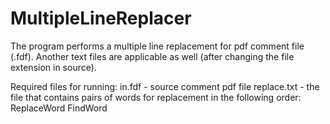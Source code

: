 # MultipleLineReplacer
The program performs a multiple line replacement for pdf comment file (.fdf). 
Another text files are applicable as well (after changing the file extension in source).

Required files for running:
in.fdf - source comment pdf file
replace.txt - the file that contains pairs of words for replacement in the following order: ReplaceWord <any space symbol> FindWord

